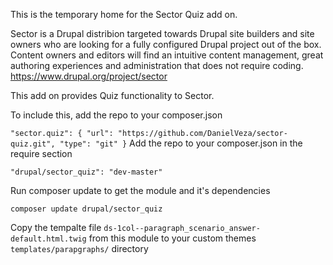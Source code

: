 This is the temporary home for the Sector Quiz add on.

Sector is a Drupal distribion targeted towards Drupal site builders and site owners who are looking for a fully 
configured Drupal project out of the box. 
Content owners and editors will find an intuitive content management, great authoring experiences and administration 
that does not require coding. https://www.drupal.org/project/sector

This add on provides Quiz functionality to Sector.

To include this, add the repo to your composer.json

`
"sector.quiz": {
     "url": "https://github.com/DanielVeza/sector-quiz.git",
     "type": "git"
 }
 `
Add the repo to your composer.json in the require section

`"drupal/sector_quiz": "dev-master"`

Run composer update to get the module and it's dependencies

`composer update drupal/sector_quiz`

Copy the tempalte file `ds-1col--paragraph_scenario_answer-default.html.twig` from this module to your custom themes 
`templates/parapgraphs/` directory

